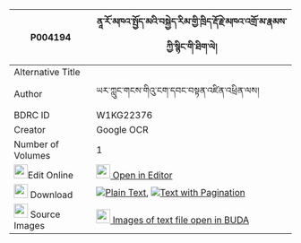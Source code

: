 |P004194|ནཱ་རོ་མཁའ་སྤྱོད་མའི་བསྐྱེད་རིམ་གྱི་ཁྲིད་རྡོ་རྗེ་མཁའ་འགྲོ་མ་རྣམས་ཀྱི་སྙིང་གི་ཐིག་ལེ། 
| --- | --- 
|Alternative Title |
|Author| ཡར་ཀླུང་གངས་གིའུ་ངག་དབང་བསྟན་འཛིན་འཕྲིན་ལས།
|BDRC ID | W1KG22376
|Creator | Google OCR
|Number of Volumes| 1
|<img width="25" src="https://img.icons8.com/color/25/000000/edit-property.png">Edit Online| [<img width="25" src="https://avatars.githubusercontent.com/u/45091458?s=200&v=4"> Open in Editor](http://editor.openpecha.org/P004194)
|<img width="25" src="https://img.icons8.com/fluent/48/000000/download-2.png"/>  Download | [![](https://img.icons8.com/color/20/000000/txt.png)Plain Text](https://github.com/Openpecha/P004194/releases/download/v1/na_ro_khacho_ma_i_kyerim_gyi_t_plain_P004194.zip), [![](https://img.icons8.com/color/20/000000/txt.png)Text with Pagination](https://github.com/Openpecha/P004194/releases/download/v1/na_ro_khacho_ma_i_kyerim_gyi_t_pages_P004194.zip)
|<img width="25" src="https://img.icons8.com/plasticine/100/000000/pictures-folder.png"/>  Source Images | [<img width="25" src="https://library.bdrc.io/icons/BUDA-small.svg"> Images of text file open in BUDA](https://library.bdrc.io/show/bdr:W1KG22376)